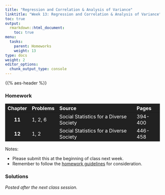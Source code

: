 ```yaml
---
title: "Regression and Correlation & Analysis of Variance"
linktitle: "Week 13: Regression and Correlation & Analysis of Variance"
toc: true
output:
  rmarkdown::html_document:
    toc: true
menu:
  tasks:
    parent: Homeworks
    weight: 13
type: docs
weight: 2
editor_options: 
  chunk_output_type: console
---
```


<script src="/rmarkdown-libs/kePrint/kePrint.js"></script>
<link href="/rmarkdown-libs/lightable/lightable.css" rel="stylesheet" />
<script src="/rmarkdown-libs/kePrint/kePrint.js"></script>

<link href="/rmarkdown-libs/lightable/lightable.css" rel="stylesheet" />

{{% aes-header %}}

### Homework

<center>
<table>
<thead>
<tr>
<th style="text-align:center;color: #ffffff !important;background-color: #212121 !important;vertical-align: middle !important;">
Chapter
</th>
<th style="text-align:left;color: #ffffff !important;background-color: #212121 !important;vertical-align: middle !important;">
Problems
</th>
<th style="text-align:left;color: #ffffff !important;background-color: #212121 !important;vertical-align: middle !important;">
Source
</th>
<th style="text-align:left;color: #ffffff !important;background-color: #212121 !important;vertical-align: middle !important;">
Pages
</th>
</tr>
</thead>
<tbody>
<tr>
<td style="text-align:center;font-weight: bold;color: #ffffff !important;background-color: #212121 !important;vertical-align: middle !important;">
11
</td>
<td style="text-align:left;color: #ffffff !important;background-color: #212121 !important;vertical-align: middle !important;">
1, 2, 6
</td>
<td style="text-align:left;color: #ffffff !important;background-color: #212121 !important;vertical-align: middle !important;">
Social Statistics for a Diverse Society
</td>
<td style="text-align:left;color: #ffffff !important;background-color: #212121 !important;vertical-align: middle !important;">
394-400
</td>
</tr>
<tr>
<td style="text-align:center;font-weight: bold;color: #ffffff !important;background-color: #212121 !important;vertical-align: middle !important;">
12
</td>
<td style="text-align:left;color: #ffffff !important;background-color: #212121 !important;vertical-align: middle !important;">
1, 2
</td>
<td style="text-align:left;color: #ffffff !important;background-color: #212121 !important;vertical-align: middle !important;">
Social Statistics for a Diverse Society
</td>
<td style="text-align:left;color: #ffffff !important;background-color: #212121 !important;vertical-align: middle !important;">
446-458
</td>
</tr>
</tbody>
</table>
</center>

Notes:

-   Please submit this at the beginning of class next week.
-   Remember to follow the [homework guidelines](/tasks/#homeworks) for consideration.

<!--
to the Submission Portal on [ecampus](https://ecampus.wvu.edu/){target="_blank"} by 11:59 PM next Wednesday.<br>
-->

### Solutions

*Posted after the next class session.*

<!--
*Note: The* `\(z\)` *value obtained will be referenced by the variable* `\(z_{obt}\)`.

<details><summary>1</summary>
<p>
a. We have 
`\begin{align}
H_0:\,\mu_Y=13.5\,\,\text{years}\\
H_1:\,\mu_Y<13.5\,\,\text{years}
\end{align}`

b. We have 
`\begin{align}
z &= \dfrac{10.9-13.5}{7.6/\sqrt{150}}\\[0.5ex]
&\approx -4.19
\end{align}`
yielding that `\(z\)` value, or `\(z_{obt} = -4.19\)`. The `\(p\)`-value for this `\(z_{obt} < 0.001\)` for a one-tailed test where `\(\alpha = 0.01\)`. Since `\(z_{obt} < 0.001\)` and `\(0.001 < \alpha\)`, we <span class="boxed">reject `\(H_0\)` and can likely assume that the doctors at the HMO do have less experience than the population of doctors at all HMOs.</span> 
</p>
</details>

<details><summary>2</summary>
<p>
a. We have  
`\begin{align}
s_{p_1-p_2} &=\sqrt{\dfrac{0.43\cdot(1-0.43)}{899}+\dfrac{0.50\cdot(1-0.50)}{351}}\\[0.5ex]
&= \sqrt{0.0313}\\
&\approx 0.03
\end{align}`
implying 
`\begin{align}
z &= \dfrac{0.43-0.50}{0.03}\\[0.5ex]
&\approx -2.33
\end{align}`
so `\(z_{obt} = -2.33\)` and the probability of obtaining this `\(z\)` statistic is `\(0.0099\cdot 2=0.0198\)` which is less than `\(\alpha = 0.01\)`. So we <span class="boxed">reject `\(H_0\)` and can likely assume there is a significant difference in the proportion of homeowners between first-generation and second-generation Hispanic Americans. In fact given we have `\(0.43-0.50=-0.07\)`, there is a lower proportion of home ownership among first-generation Hispanic Americans than second-generation Hispanic Americans</span>.

b. We have  
`\begin{align}
s_{p_1-p_2} &=\sqrt{\dfrac{0.58\cdot(1-0.58)}{2684}+\dfrac{0.51\cdot(1-0.51)}{566}}\\[0.5ex]
&= \sqrt{0.0229}\\
&\approx 0.02
\end{align}`
implying 
`\begin{align}
z &= \dfrac{0.58-0.51}{0.02}\\[0.5ex]
&\approx 3.50
\end{align}`
so `\(z_{obt} = 3.50\)` and the probability of obtaining this `\(z\)` statistic is `\(0.002\cdot 2=0.0004\)` which is less than `\(\alpha = 0.01\)`. So we <span class="boxed">reject `\(H_0\)` and can likely assume there is a significant difference in the proportion of homeowners between first-generation and second-generation Asian Americans. In fact given we have `\(0.58-0.51=0.07\)`, there is a higher proportion of home ownership among first-generation Hispanic Americans than second-generation Hispanic Americans</span>.

</p>
</details>
 

<details><summary>3</summary>
<p>
<div align="center">
<div style="width: 50%; margin:0 left;text-align: left;">
<table class="table" style="width: auto !important; margin-left: auto; margin-right: auto;">
 <thead>
  <tr>
   <th style="text-align:left;"> Item </th>
   <th style="text-align:left;"> Test </th>
   <th style="text-align:center;"> Research Hypothesis </th>
   <th style="text-align:center;"> Null Hypothesis </th>
  </tr>
 </thead>
<tbody>
  <tr>
   <td style="text-align:left;"> `\(\text{a}\)` </td>
   <td style="text-align:left;"> Two-tailed </td>
   <td style="text-align:center;"> `\(\mu\neq53657\)` </td>
   <td style="text-align:center;"> `\(\mu=53657\)` </td>
  </tr>
  <tr>
   <td style="text-align:left;"> `\(\text{b}\)` </td>
   <td style="text-align:left;"> One-tailed </td>
   <td style="text-align:center;"> `\(\mu>3.2\)` </td>
   <td style="text-align:center;"> `\(\mu=3.2\)` </td>
  </tr>
  <tr>
   <td style="text-align:left;"> `\(\text{c}\)` </td>
   <td style="text-align:left;"> One-tailed </td>
   <td style="text-align:center;"> `\(\mu_1<\mu_2\)` </td>
   <td style="text-align:center;"> `\(\mu_1=\mu_2\)` </td>
  </tr>
  <tr>
   <td style="text-align:left;"> `\(\text{d}\)` </td>
   <td style="text-align:left;"> Two-tailed </td>
   <td style="text-align:center;"> `\(\mu_1\neq\mu_2\)` </td>
   <td style="text-align:center;"> `\(\mu_1=\mu_2\)` </td>
  </tr>
  <tr>
   <td style="text-align:left;"> `\(\text{e}\)` </td>
   <td style="text-align:left;"> One-tailed </td>
   <td style="text-align:center;"> `\(\mu_1>\mu_2\)` </td>
   <td style="text-align:center;"> `\(\mu_1=\mu_2\)` </td>
  </tr>
  <tr>
   <td style="text-align:left;"> `\(\text{f}\)` </td>
   <td style="text-align:left;"> One-tailed </td>
   <td style="text-align:center;"> `\(\mu_1<\mu_2\)` </td>
   <td style="text-align:center;"> `\(\mu_1=\mu_2\)` </td>
  </tr>
</tbody>
</table>
</div>
</div>
</p>
</details>

<details><summary>4</summary>
<p>
a. We have 
`\begin{align}
H_0:\,\pi_1=\pi_2\\
H_1:\,\pi_1<\pi_2
\end{align}`

b. We have 
`\begin{align}
s_{p_1-p_2} &=\sqrt{\dfrac{0.34\cdot(1-0.34)}{1799}+\dfrac{0.41\cdot(1-0.41)}{1001}}\\[0.5ex]
&= \sqrt{0.0003664}\\
&\approx 0.02
\end{align}`
implying
`\begin{align}
z &= \dfrac{0.34-0.41}{0.02}\\[0.5ex]
&\approx -3.50
\end{align}`
yielding that <span class="boxed">$z_{obt}=-3.50 <\alpha = 0.05$</span> (and less than `\(0.0002\)` from Appendix A). So <span class="boxed">the proportion of White respondents who support the tactic of bringing people of different racial backgrounds together to talk about race is lower than the proportion of Black respondents</span>. The difference given by `\(0.41-0.34\)` is likely significant at the `\(0.05\)` level.
</p>
</details>

<details><summary>5</summary>
<p>
a. We have 
`\begin{align}
H_0:\,\mu = 37.8\\
H_1:\,\mu\neq 37.8
\end{align}`

b. We have 
`\begin{align}
t &= \dfrac{48.69-37.80}{17.99/\sqrt{1495}}\\[0.5ex]
&\approx 23.17
\end{align}`
yielding that <span class="boxed">$t_{obt}=23.17$</span> with <span class="boxed">$p < 0.001$</span> (and is greater than `\(3.291\)` from Appendix B). 

c. We can say that `\(H_0\)` should likely be rejected in favor of the `\(H_1\)`. So <span class="boxed">there is a difference between the mean age of the GSS sample and the mean age of all American adults</span>. Relative to age, the GSS sample is not representative of all American adults (the GSS sample is significantly older). 

</p>
</details>
-->
